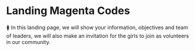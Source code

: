 # Landing Magenta Codes

🚺  In this landing page, we will show your information, objectives and team of leaders, we will also make an invitation for the girls to join as volunteers in our community.
